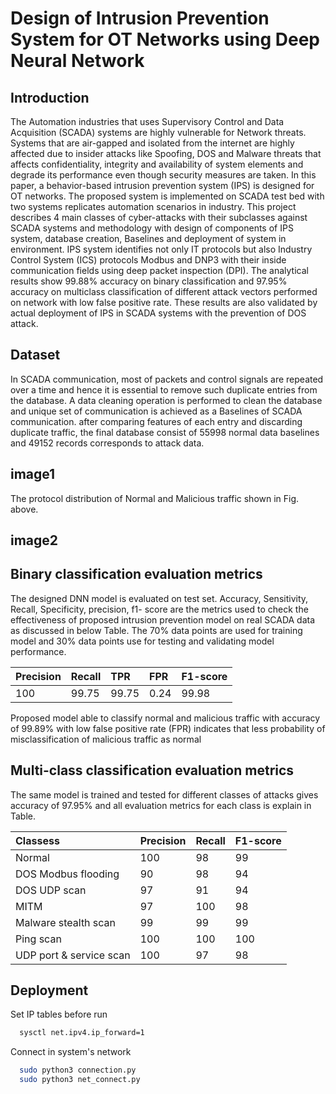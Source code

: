 # Design of Intrusion Prevention System for OT Networks using Deep Neural Network

## Introduction
  The Automation industries that uses Supervisory Control and Data Acquisition (SCADA) systems are
highly vulnerable for Network threats. Systems that are air-gapped and isolated from the internet are
highly affected due to insider attacks like Spoofing, DOS and Malware threats that affects confidentiality,
integrity and availability of system elements and degrade its performance even though security measures are
taken. In this paper, a behavior-based intrusion prevention system (IPS) is designed for OT networks. The
proposed system is implemented on SCADA test bed with two systems replicates automation scenarios in
industry. 
  This project describes 4 main classes of cyber-attacks with their subclasses against SCADA systems
and methodology with design of components of IPS system, database creation, Baselines and deployment of
system in environment. IPS system identifies not only IT protocols but also Industry Control System (ICS)
protocols Modbus and DNP3 with their inside communication fields using deep packet inspection (DPI).
The analytical results show 99.88% accuracy on binary classification and 97.95% accuracy on multiclass
classification of different attack vectors performed on network with low false positive rate. These results are
also validated by actual deployment of IPS in SCADA systems with the prevention of DOS attack.


## Dataset
  In SCADA communication, most of packets and control signals are repeated over a time and hence it
is essential to remove such duplicate entries from the database. A data cleaning operation is performed to
clean the database and unique set of communication is achieved as a Baselines of SCADA communication.
after comparing features of each entry and discarding duplicate traffic, the final database consist of 55998
normal data baselines and 49152 records corresponds to attack data.
 ## image1
 The protocol distribution of Normal and Malicious traffic shown in Fig. above.
 ## image2
 
 
## Binary classification evaluation metrics
  The designed DNN model is evaluated on test set. Accuracy, Sensitivity, Recall, Specificity, precision, f1-
score are the metrics used to check the effectiveness of proposed intrusion prevention model on real SCADA
data as discussed in below Table. The 70% data points are used for training model and 30% data points use
for testing and validating model performance.

| Precision | Recall    | TPR | FPR | F1-score |
| :-------- | :------- | :--- |:--- |:-------- |
| 100       | 99.75    | 99.75| 0.24| 99.98    |

Proposed model able to classify normal and malicious traffic with accuracy of 99.89% with low false
positive rate (FPR) indicates that less probability of misclassification of malicious traffic as normal

## Multi-class classification evaluation metrics
  The same model is trained and tested for different classes of attacks gives accuracy of 97.95% and all
evaluation metrics for each class is explain in Table.

| Classess               | Precision | Recall | F1-score |
| :--------------------- | :-------- | :----- |:-------- |
| Normal                 | 100       | 98     | 99       |
| DOS Modbus flooding    | 90        | 98     | 94       |
| DOS UDP scan           | 97        | 91     | 94       |
| MITM                   | 97        | 100    | 98       |
| Malware stealth scan   | 99        | 99     | 99       |
| Ping scan              | 100       | 100    | 100      |
| UDP port & service scan| 100       | 97     | 98       |


## Deployment

Set IP tables before run

```bash
  sysctl net.ipv4.ip_forward=1
```
Connect in system's network
```bash
  sudo python3 connection.py
  sudo python3 net_connect.py
```
